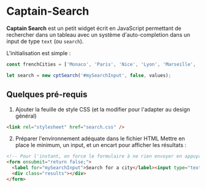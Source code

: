 # Captain-Search

**Captain Search** est un petit widget écrit en JavaScript permettant de rechercher dans un tableau avec un système d'auto-completion dans un input de type `text` (ou `search`).

L'initialisation est simple :

```javascript
const frenchCities = ['Monaco', 'Paris', 'Nice', 'Lyon', 'Marseille', 'Bordeaux', 'Saint-Etienne', 'Rennes', 'Troyes', 'Metz', 'Strasbourg', 'Lille', 'Nantes', 'Amiens', 'Caen', 'Montpelier', 'Guingamps', 'Dijon', 'Toulouse', 'Angers'];

let search = new cptSearch('#mySearchInput', false, values);
```
## Quelques pré-requis

1. Ajouter la feuille de style CSS (et la modifier pour l'adapter au design général)
```html
<link rel="stylesheet" href="search.css" />
```

2. Préparer l'environnement adéquate dans le fichier HTML
Mettre en place le minimum, un input, et un encart pour afficher les résultats :

```html
<!-- Pour l'instant, on force le formulaire à ne rien envoyer en appuyant sur "Enter" -->
<form onsubmit="return false;">
  <label for="mySearchInput">Search for a city</label><input type="text" placeholder="ex: Nice" id="mySearchInput" autocomplete="off" />
  <div class="results"></div>
</form>
```
